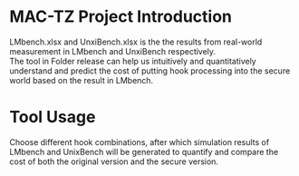# MAC-TZ Project Introduction
LMbench.xlsx and UnxiBench.xlsx is the the results from real-world measurement in LMbench and UnxiBench respectively.    
The tool in Folder release can help us intuitively and quantitatively understand and predict the cost of putting hook processing into the secure world based on the result in LMbench.  
# Tool Usage
Choose different hook combinations, after which simulation results of LMbench and UnixBench will be generated to quantify and compare the cost of both the original version and the secure version.
